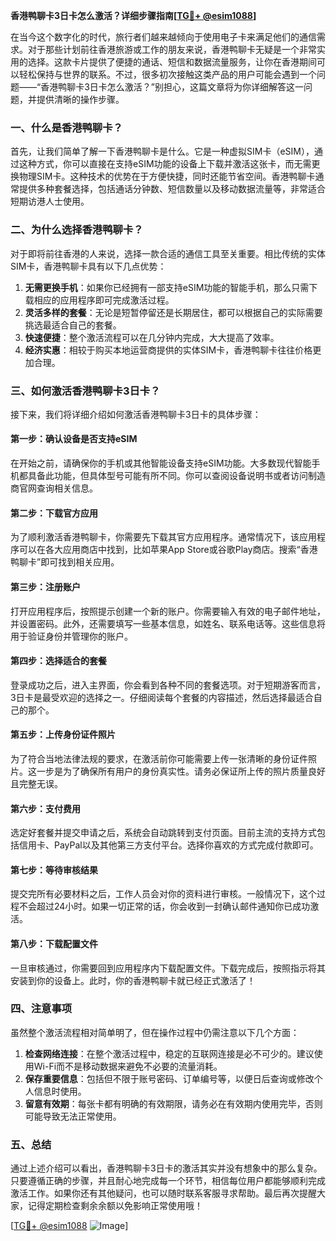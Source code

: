 **香港鸭聊卡3日卡怎么激活？详细步骤指南[[TG💪+ @esim1088](https://t.me/s/esim1088)]**

在当今这个数字化的时代，旅行者们越来越倾向于使用电子卡来满足他们的通信需求。对于那些计划前往香港旅游或工作的朋友来说，香港鸭聊卡无疑是一个非常实用的选择。这款卡片提供了便捷的通话、短信和数据流量服务，让你在香港期间可以轻松保持与世界的联系。不过，很多初次接触这类产品的用户可能会遇到一个问题——“香港鸭聊卡3日卡怎么激活？”别担心，这篇文章将为你详细解答这一问题，并提供清晰的操作步骤。

### 一、什么是香港鸭聊卡？

首先，让我们简单了解一下香港鸭聊卡是什么。它是一种虚拟SIM卡（eSIM），通过这种方式，你可以直接在支持eSIM功能的设备上下载并激活这张卡，而无需更换物理SIM卡。这种技术的优势在于方便快捷，同时还能节省空间。香港鸭聊卡通常提供多种套餐选择，包括通话分钟数、短信数量以及移动数据流量等，非常适合短期访港人士使用。

### 二、为什么选择香港鸭聊卡？

对于即将前往香港的人来说，选择一款合适的通信工具至关重要。相比传统的实体SIM卡，香港鸭聊卡具有以下几点优势：

1. **无需更换手机**：如果你已经拥有一部支持eSIM功能的智能手机，那么只需下载相应的应用程序即可完成激活过程。
2. **灵活多样的套餐**：无论是短暂停留还是长期居住，都可以根据自己的实际需要挑选最适合自己的套餐。
3. **快速便捷**：整个激活流程可以在几分钟内完成，大大提高了效率。
4. **经济实惠**：相较于购买本地运营商提供的实体SIM卡，香港鸭聊卡往往价格更加合理。

### 三、如何激活香港鸭聊卡3日卡？

接下来，我们将详细介绍如何激活香港鸭聊卡3日卡的具体步骤：

#### 第一步：确认设备是否支持eSIM

在开始之前，请确保你的手机或其他智能设备支持eSIM功能。大多数现代智能手机都具备此功能，但具体型号可能有所不同。你可以查阅设备说明书或者访问制造商官网查询相关信息。

#### 第二步：下载官方应用

为了顺利激活香港鸭聊卡，你需要先下载其官方应用程序。通常情况下，该应用程序可以在各大应用商店中找到，比如苹果App Store或谷歌Play商店。搜索“香港鸭聊卡”即可找到相关应用。

#### 第三步：注册账户

打开应用程序后，按照提示创建一个新的账户。你需要输入有效的电子邮件地址，并设置密码。此外，还需要填写一些基本信息，如姓名、联系电话等。这些信息将用于验证身份并管理你的账户。

#### 第四步：选择适合的套餐

登录成功之后，进入主界面，你会看到各种不同的套餐选项。对于短期游客而言，3日卡是最受欢迎的选择之一。仔细阅读每个套餐的内容描述，然后选择最适合自己的那个。

#### 第五步：上传身份证件照片

为了符合当地法律法规的要求，在激活前你可能需要上传一张清晰的身份证件照片。这一步是为了确保所有用户的身份真实性。请务必保证所上传的照片质量良好且完整无误。

#### 第六步：支付费用

选定好套餐并提交申请之后，系统会自动跳转到支付页面。目前主流的支持方式包括信用卡、PayPal以及其他第三方支付平台。选择你喜欢的方式完成付款即可。

#### 第七步：等待审核结果

提交完所有必要材料之后，工作人员会对你的资料进行审核。一般情况下，这个过程不会超过24小时。如果一切正常的话，你会收到一封确认邮件通知你已成功激活。

#### 第八步：下载配置文件

一旦审核通过，你需要回到应用程序内下载配置文件。下载完成后，按照指示将其安装到你的设备上。此时，你的香港鸭聊卡就已经正式激活了！

### 四、注意事项

虽然整个激活流程相对简单明了，但在操作过程中仍需注意以下几个方面：

1. **检查网络连接**：在整个激活过程中，稳定的互联网连接是必不可少的。建议使用Wi-Fi而不是移动数据来避免不必要的流量消耗。
2. **保存重要信息**：包括但不限于账号密码、订单编号等，以便日后查询或修改个人信息时使用。
3. **留意有效期**：每张卡都有明确的有效期限，请务必在有效期内使用完毕，否则可能导致无法正常使用。

### 五、总结

通过上述介绍可以看出，香港鸭聊卡3日卡的激活其实并没有想象中的那么复杂。只要遵循正确的步骤，并且耐心地完成每一个环节，相信每位用户都能够顺利完成激活工作。如果你还有其他疑问，也可以随时联系客服寻求帮助。最后再次提醒大家，记得定期检查剩余余额以免影响正常使用哦！

[[TG💪+ @esim1088](https://t.me/s/esim1088) ![Image](https://i.postimg.cc/4NQfJmqS/Snipaste-2025-05-13-00-14-12.png)]